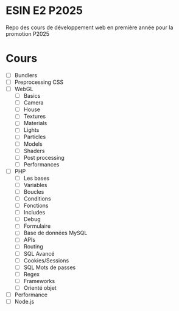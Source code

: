 # ESIN E2 P2025

Repo des cours de développement web en première année pour la promotion P2025

# Cours

- [ ] Bundlers
- [ ] Preprocessing CSS
- [ ] WebGL
    - [ ] Basics
    - [ ] Camera
    - [ ] House
    - [ ] Textures
    - [ ] Materials
    - [ ] Lights
    - [ ] Particles
    - [ ] Models
    - [ ] Shaders
    - [ ] Post processing
    - [ ] Performances
- [ ] PHP
    - [ ] Les bases
    - [ ] Variables
    - [ ] Boucles
    - [ ] Conditions
    - [ ] Fonctions
    - [ ] Includes
    - [ ] Debug
    - [ ] Formulaire
    - [ ] Base de données MySQL
    - [ ] APIs
    - [ ] Routing
    - [ ] SQL Avancé
    - [ ] Cookies/Sessions
    - [ ] SQL Mots de passes
    - [ ] Regex
    - [ ] Frameworks
    - [ ] Orienté objet
- [ ] Performance
- [ ] Node.js